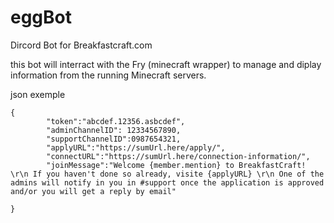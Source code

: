 # eggBot
Dircord Bot for Breakfastcraft.com

this bot will interract with the Fry (minecraft wrapper) to manage and diplay information from the running Minecraft servers. 


json exemple 

```
{
        "token":"abcdef.12356.asbcdef",
        "adminChannelID": 12334567890,
        "supportChannelID":0987654321,
        "applyURL":"https://sumUrl.here/apply/",
        "connectURL":"https://sumUrl.here/connection-information/",
        "joinMessage":"Welcome {member.mention} to BreakfastCraft! \r\n If you haven't done so already, visite {applyURL} \r\n One of the admins will notify in you in #support once the application is approved and/or you will get a reply by email"
            
}
```
